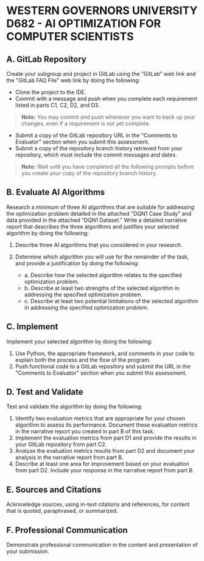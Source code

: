 # WESTERN GOVERNORS UNIVERSITY D682 - AI OPTIMIZATION FOR COMPUTER SCIENTISTS

## A. GitLab Repository

Create your subgroup and project in GitLab using the "GitLab" web link and the "GitLab FAQ File" web link by doing the following:

- Clone the project to the IDE.
- Commit with a message and push when you complete each requirement listed in parts C1, C2, D2, and D3.

> **Note:** You may commit and push whenever you want to back up your changes, even if a requirement is not yet complete.

- Submit a copy of the GitLab repository URL in the "Comments to Evaluator" section when you submit this assessment.
- Submit a copy of the repository branch history retrieved from your repository, which must include the commit messages and dates.

> **Note:** Wait until you have completed all the following prompts before you create your copy of the repository branch history.

## B. Evaluate AI Algorithms

Research a minimum of three AI algorithms that are suitable for addressing the optimization problem detailed in the attached "DQN1 Case Study" and data provided in the attached “DQN1 Dataset.” Write a detailed narrative report that describes the three algorithms and justifies your selected algorithm by doing the following:

1. Describe three AI algorithms that you considered in your research.

2. Determine which algorithm you will use for the remainder of the task, and provide a justification by doing the following:
    - a. Describe how the selected algorithm relates to the specified optimization problem.
    - b. Describe at least two strengths of the selected algorithm in addressing the specified optimization problem.
    - c. Describe at least two potential limitations of the selected algorithm in addressing the specified optimization problem.

## C. Implement

Implement your selected algorithm by doing the following:

1. Use Python, the appropriate framework, and comments in your code to explain both the process and the flow of the program.
2. Push functional code to a GitLab repository and submit the URL in the "Comments to Evaluator" section when you submit this assessment.

## D. Test and Validate

Test and validate the algorithm by doing the following:

1. Identify two evaluation metrics that are appropriate for your chosen algorithm to assess its performance. Document these evaluation metrics in the narrative report you created in part B of this task.
2. Implement the evaluation metrics from part D1 and provide the results in your GitLab repository from part C2.
3. Analyze the evaluation metrics results from part D2 and document your analysis in the narrative report from part B.
4. Describe at least one area for improvement based on your evaluation from part D2. Include your response in the narrative report from part B.

## E. Sources and Citations

Acknowledge sources, using in-text citations and references, for content that is quoted, paraphrased, or summarized.

## F. Professional Communication

Demonstrate professional communication in the content and presentation of your submission.